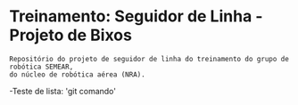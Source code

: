 # Treinamento: Seguidor de Linha - Projeto de Bixos 
	Repositório do projeto de seguidor de linha do treinamento do grupo de robótica SEMEAR, 
	do núcleo de robótica aérea (NRA).
-Teste de lista:
	'git comando'

